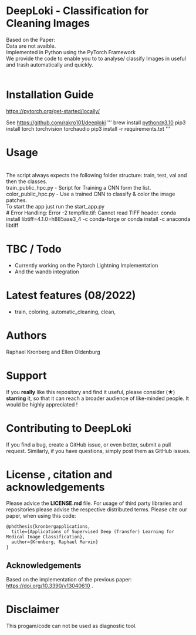 # DeepLoki - Classification for Cleaning Images
Based on the Paper:  <br>
Data are not avaible. <br>
Implemented in Python using the PyTorch Framework<br>
We provide the code to enable you to to analyse/ classify Images in useful and trash  automatically and quickly.<br>
<br>
# Installation Guide
https://pytorch.org/get-started/locally/

See https://github.com/rakro101/deeploki
'''
brew install python@3.10
pip3 install torch torchvision torchaudio
pip3 install -r requirements.txt
'''
# Usage
<br>
The script always expects the following folder structure: train, test, val  and then the classes.
<br>
train_public_hpc.py - Script for Training a CNN form the list.
<br>
color_public_hpc.py - Use a trained CNN to classify & color the image patches.
<br>
To start the app just run the start_app.py
<br>
# Error Handling:
Error -2 tempfile.tif: Cannot read TIFF header. conda install libtiff=4.1.0=h885aae3_4 -c conda-forge or  conda install -c anaconda libtiff<br>

# TBC / Todo
- Currently working on the Pytorch Lightning Implementation
- And the wandb integration

# Latest features (08/2022)
- train, coloring, automatic_cleaning, clean,

# Authors
Raphael Kronberg and Ellen Oldenburg

# Support 
If you **really** like this repository and find it useful, please consider (★) **starring** it, so that it can reach a broader audience of like-minded people. It would be highly appreciated !

# Contributing to DeepLoki
If you find a bug, create a GitHub issue, or even better, submit a pull request. Similarly, if you have questions, simply post them as GitHub issues. 

# License , citation and acknowledgements
Please advice the **LICENSE.md** file. For usage of third party libraries and repositories please advise the respective distributed terms. Please cite our paper, when using this code:

```
@phdthesis{kronbergapplications,
  title={Applications of Supervised Deep (Transfer) Learning for Medical Image Classification},
  author={Kronberg, Raphael Marvin}
}
```
## Acknowledgements
Based on the implementation of the previous paper:  https://doi.org/10.3390/v13040610 .<br>

# Disclaimer
This progam/code can not be used as diagnostic tool.


